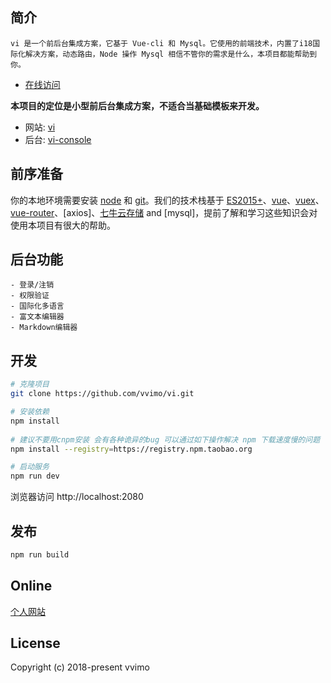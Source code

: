 ## 简介

`vi 是一个前后台集成方案，它基于 Vue-cli 和 Mysql。它使用的前端技术，内置了i18国际化解决方案，动态路由，Node 操作 Mysql 相信不管你的需求是什么，本项目都能帮助到你。`

- [在线访问](http://www.vvimo.com)

**本项目的定位是小型前后台集成方案，不适合当基础模板来开发。**
 - 网站: [vi](https://www.vvimo.com)
 - 后台: [vi-console](https://www.vvimo.com/console)

## 前序准备

你的本地环境需要安装 [node](http://nodejs.org/) 和 [git](https://git-scm.com/)。我们的技术栈基于 [ES2015+](http://es6.ruanyifeng.com/)、[vue](https://cn.vuejs.org/index.html)、[vuex](https://vuex.vuejs.org/zh-cn/)、[vue-router](https://router.vuejs.org/zh-cn/)、[axios]、[七牛云存储](https://www.qiniu.com) and [mysql]，提前了解和学习这些知识会对使用本项目有很大的帮助。

## 后台功能
```
- 登录/注销
- 权限验证
- 国际化多语言
- 富文本编辑器
- Markdown编辑器
```

## 开发
```bash
# 克隆项目
git clone https://github.com/vvimo/vi.git

# 安装依赖
npm install
   
# 建议不要用cnpm安装 会有各种诡异的bug 可以通过如下操作解决 npm 下载速度慢的问题
npm install --registry=https://registry.npm.taobao.org

# 启动服务
npm run dev
```
浏览器访问 http://localhost:2080

## 发布
```bash
npm run build
```

## Online
[个人网站](http://www.vvimo.com)

## License

Copyright (c) 2018-present vvimo
